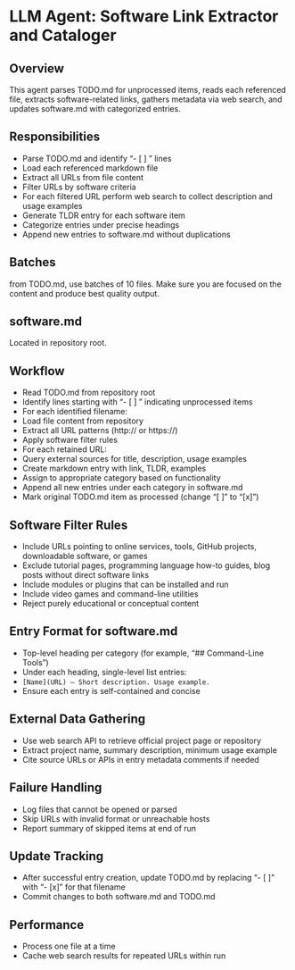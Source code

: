 # LLM Agent: Software Link Extractor and Cataloger

## Overview
This agent parses TODO.md for unprocessed items, reads each referenced file, extracts software-related links, gathers metadata via web search, and updates software.md with categorized entries.

## Responsibilities
- Parse TODO.md and identify “- [ ] <filename>” lines
- Load each referenced markdown file
- Extract all URLs from file content
- Filter URLs by software criteria
- For each filtered URL perform web search to collect description and usage examples
- Generate TLDR entry for each software item
- Categorize entries under precise headings
- Append new entries to software.md without duplications

## Batches
from TODO.md, use batches of 10 files. Make sure you are focused on the content and produce best quality output. 

## software.md

Located in repository root. 

## Workflow
- Read TODO.md from repository root
- Identify lines starting with “- [ ] ” indicating unprocessed items
- For each identified filename:
-   Load file content from repository
-   Extract all URL patterns (http:// or https://)
-   Apply software filter rules
-   For each retained URL:
-   Query external sources for title, description, usage examples
-   Create markdown entry with link, TLDR, examples
-   Assign to appropriate category based on functionality
- Append all new entries under each category in software.md
- Mark original TODO.md item as processed (change “[ ]” to “[x]”)

## Software Filter Rules
- Include URLs pointing to online services, tools, GitHub projects, downloadable software, or games
- Exclude tutorial pages, programming language how-to guides, blog posts without direct software links
- Include modules or plugins that can be installed and run
- Include video games and command-line utilities
- Reject purely educational or conceptual content

## Entry Format for software.md
- Top-level heading per category (for example, “## Command-Line Tools”)
- Under each heading, single-level list entries:
-   `[Name](URL) – Short description. Usage example.`
- Ensure each entry is self-contained and concise

## External Data Gathering
- Use web search API to retrieve official project page or repository
- Extract project name, summary description, minimum usage example
- Cite source URLs or APIs in entry metadata comments if needed

## Failure Handling
- Log files that cannot be opened or parsed
- Skip URLs with invalid format or unreachable hosts
- Report summary of skipped items at end of run

## Update Tracking
- After successful entry creation, update TODO.md by replacing “- [ ]” with “- [x]” for that filename
- Commit changes to both software.md and TODO.md

## Performance
- Process one file at a time
- Cache web search results for repeated URLs within run
